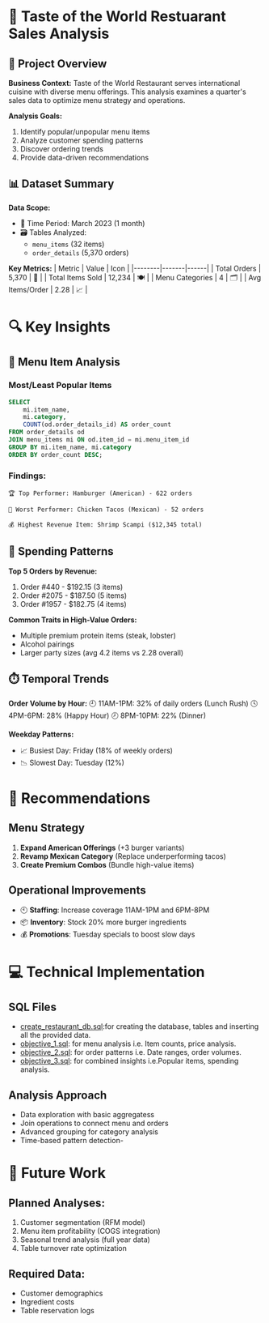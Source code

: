 # 🍔 Taste of the World Restuarant Sales Analysis

## 🌟 Project Overview

**Business Context:**
Taste of the World Restaurant serves international cuisine with diverse menu offerings. This analysis examines a quarter's sales data to optimize menu strategy and operations.

**Analysis Goals:**
1. Identify popular/unpopular menu items
2. Analyze customer spending patterns
3. Discover ordering trends
4. Provide data-driven recommendations

## 📊 Dataset Summary

**Data Scope:**
- 📅 Time Period: March 2023 (1 month)
- 🗃️ Tables Analyzed: 
  - `menu_items` (32 items)
  - `order_details` (5,370 orders)

**Key Metrics:**
| Metric | Value | Icon |
|--------|-------|------|
| Total Orders | 5,370 | 🛒 |
| Total Items Sold | 12,234 | 🍽️ |
| Menu Categories | 4 | 🗂️ |
| Avg Items/Order | 2.28 | 📈 |

# 🔍 Key Insights
## 🍔 Menu Item Analysis
###  Most/Least Popular Items

```sql
SELECT 
    mi.item_name,
    mi.category,
    COUNT(od.order_details_id) AS order_count
FROM order_details od
JOIN menu_items mi ON od.item_id = mi.menu_item_id
GROUP BY mi.item_name, mi.category
ORDER BY order_count DESC;
```
### Findings:

    🏆 Top Performer: Hamburger (American) - 622 orders

    🥈 Worst Performer: Chicken Tacos (Mexican) - 52 orders

    💰 Highest Revenue Item: Shrimp Scampi ($12,345 total)

## 💸 Spending Patterns

**Top 5 Orders by Revenue:**
1. Order #440 - $192.15 (3 items)
2. Order #2075 - $187.50 (5 items) 
3. Order #1957 - $182.75 (4 items)

**Common Traits in High-Value Orders:**
- Multiple premium protein items (steak, lobster)
- Alcohol pairings
- Larger party sizes (avg 4.2 items vs 2.28 overall)

## ⏱️ Temporal Trends

**Order Volume by Hour:**
🕘 11AM-1PM: 32% of daily orders (Lunch Rush)
🕓 4PM-6PM: 28% (Happy Hour)
🕗 8PM-10PM: 22% (Dinner)

**Weekday Patterns:**
- 📈 Busiest Day: Friday (18% of weekly orders)
- 📉 Slowest Day: Tuesday (12%)

# 🚀 Recommendations
## Menu Strategy

1. **Expand American Offerings** (+3 burger variants)
2. **Revamp Mexican Category** (Replace underperforming tacos)
3. **Create Premium Combos** (Bundle high-value items)

## Operational Improvements

- 🕙 **Staffing**: Increase coverage 11AM-1PM and 6PM-8PM
- 📦 **Inventory**: Stock 20% more burger ingredients
- 💰 **Promotions**: Tuesday specials to boost slow days

# 💻 Technical Implementation
## SQL Files
- [create_restaurant_db.sql](create_restaurant_db.sql):for creating the database, tables and inserting all the provided data.
- [objective_1.sql](objective_1_queries.sql): for menu analysis i.e. Item counts, price analysis.
- [objective_2.sql](objective_2_queries.sql): for order patterns i.e. Date ranges, order volumes.
- [objective_3.sql](objective_3_queries.sql): for combined insights i.e.Popular items, spending analysis.

## Analysis Approach
- Data exploration with basic aggregatess
- Join operations to connect menu and orders
- Advanced grouping for category analysis
- Time-based pattern detection-

# 🔮 Future Work
## **Planned Analyses:**
1. Customer segmentation (RFM model)
2. Menu item profitability (COGS integration)
3. Seasonal trend analysis (full year data)
4. Table turnover rate optimization

## **Required Data:**
- Customer demographics
- Ingredient costs
- Table reservation logs